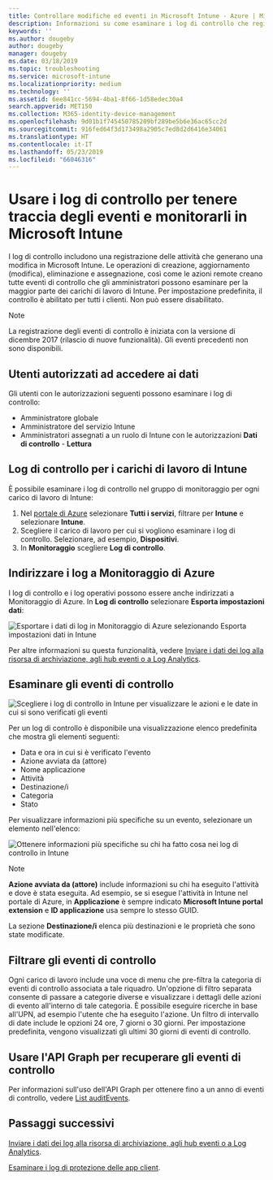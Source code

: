 ```yaml
---
title: Controllare modifiche ed eventi in Microsoft Intune - Azure | Microsoft Docs
description: Informazioni su come esaminare i log di controllo che registrano le attività di Microsoft Intune.
keywords: ''
ms.author: dougeby
author: dougeby
manager: dougeby
ms.date: 03/18/2019
ms.topic: troubleshooting
ms.service: microsoft-intune
ms.localizationpriority: medium
ms.technology: ''
ms.assetid: 6ee841cc-5694-4ba1-8f66-1d58edec30a4
search.appverid: MET150
ms.collection: M365-identity-device-management
ms.openlocfilehash: 9d01b1f745450785209bf289be5b6e36ac65cc2d
ms.sourcegitcommit: 916fed64f3d173498a2905c7ed8d2d6416e34061
ms.translationtype: HT
ms.contentlocale: it-IT
ms.lasthandoff: 05/23/2019
ms.locfileid: "66046316"
---
```

# <a name="use-audit-logs-to-track-and-monitor-events-in-microsoft-intune"></a>Usare i log di controllo per tenere traccia degli eventi e monitorarli in Microsoft Intune

I log di controllo includono una registrazione delle attività che generano una modifica in Microsoft Intune. Le operazioni di creazione, aggiornamento (modifica), eliminazione e assegnazione, così come le azioni remote creano tutte eventi di controllo che gli amministratori possono esaminare per la maggior parte dei carichi di lavoro di Intune. Per impostazione predefinita, il controllo è abilitato per tutti i clienti. Non può essere disabilitato.

> [!NOTE]
> La registrazione degli eventi di controllo è iniziata con la versione di dicembre 2017 (rilascio di nuove funzionalità). Gli eventi precedenti non sono disponibili.

## <a name="who-can-access-the-data"></a>Utenti autorizzati ad accedere ai dati

Gli utenti con le autorizzazioni seguenti possono esaminare i log di controllo:

- Amministratore globale
- Amministratore del servizio Intune
- Amministratori assegnati a un ruolo di Intune con le autorizzazioni **Dati di controllo** - **Lettura**

## <a name="audit-logs-for-intune-workloads"></a>Log di controllo per i carichi di lavoro di Intune

È possibile esaminare i log di controllo nel gruppo di monitoraggio per ogni carico di lavoro di Intune:

1. Nel [portale di Azure](https://portal.azure.com/) selezionare **Tutti i servizi**, filtrare per **Intune** e selezionare **Intune**.
2. Scegliere il carico di lavoro per cui si vogliono esaminare i log di controllo. Selezionare, ad esempio, **Dispositivi**.
3. In **Monitoraggio** scegliere **Log di controllo**.

## <a name="route-logs-to-azure-monitor"></a>Indirizzare i log a Monitoraggio di Azure

I log di controllo e i log operativi possono essere anche indirizzati a Monitoraggio di Azure. In **Log di controllo** selezionare **Esporta impostazioni dati**:

![Esportare i dati di log in Monitoraggio di Azure selezionando Esporta impostazioni dati in Intune](./media/audit-logs-export-data-settings.png)

Per altre informazioni su questa funzionalità, vedere [Inviare i dati dei log alla risorsa di archiviazione, agli hub eventi o a Log Analytics](review-logs-using-azure-monitor.md).

## <a name="review-audit-events"></a>Esaminare gli eventi di controllo

![Scegliere i log di controllo in Intune per visualizzare le azioni e le date in cui si sono verificati gli eventi](./media/monitor-audit-logs.png "Log di controllo")

Per un log di controllo è disponibile una visualizzazione elenco predefinita che mostra gli elementi seguenti:

- Data e ora in cui si è verificato l'evento
- Azione avviata da (attore)
- Nome applicazione
- Attività
- Destinazione/i
- Categoria
- Stato

Per visualizzare informazioni più specifiche su un evento, selezionare un elemento nell'elenco:

![Ottenere informazioni più specifiche su chi ha fatto cosa nei log di controllo in Intune](./media/monitor-audit-log-detail.png "Dettagli dei log di controllo")

> [!NOTE]
> **Azione avviata da (attore)** include informazioni su chi ha eseguito l'attività e dove è stata eseguita. Ad esempio, se si esegue l'attività in Intune nel portale di Azure, in **Applicazione** è sempre indicato **Microsoft Intune portal extension** e **ID applicazione** usa sempre lo stesso GUID.
> 
> La sezione **Destinazione/i** elenca più destinazioni e le proprietà che sono state modificate.  

## <a name="filter-audit-events"></a>Filtrare gli eventi di controllo

Ogni carico di lavoro include una voce di menu che pre-filtra la categoria di eventi di controllo associata a tale riquadro. Un'opzione di filtro separata consente di passare a categorie diverse e visualizzare i dettagli delle azioni di evento all'interno di tale categoria. È possibile eseguire ricerche in base all'UPN, ad esempio l'utente che ha eseguito l'azione. Un filtro di intervallo di date include le opzioni 24 ore, 7 giorni o 30 giorni. Per impostazione predefinita, vengono visualizzati gli ultimi 30 giorni di eventi di controllo.

## <a name="use-graph-api-to-retrieve-audit-events"></a>Usare l'API Graph per recuperare gli eventi di controllo

Per informazioni sull'uso dell'API Graph per ottenere fino a un anno di eventi di controllo, vedere [List auditEvents](https://docs.microsoft.com/graph/api/intune-auditing-auditevent-list?view=graph-rest-1.0).

## <a name="next-steps"></a>Passaggi successivi

[Inviare i dati dei log alla risorsa di archiviazione, agli hub eventi o a Log Analytics](review-logs-using-azure-monitor.md).

[Esaminare i log di protezione delle app client](app-protection-policy-settings-log.md).
